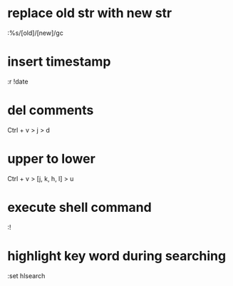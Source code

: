 # replace old str with new str
:%s/[old]/[new]/gc 

# insert timestamp
:r !date

# del comments
Ctrl + v > j > d

# upper to lower
Ctrl + v > [j, k, h, l] > u

# execute shell command
:! <shell command here>

# highlight key word during searching
:set hlsearch
